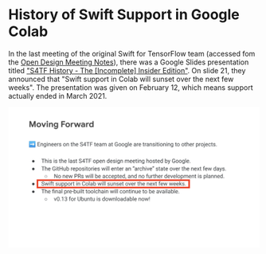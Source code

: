 # History of Swift Support in Google Colab

In the last meeting of the original Swift for TensorFlow team (accessed fom the [Open Design Meeting Notes](https://docs.google.com/document/d/1Fm56p5rV1t2Euh6WLtBFKGqI43ozC3EIjReyLk-LCLU/edit)), there was a Google Slides presentation titled ["S4TF History - The [Incomplete] Insider Edition"](https://drive.google.com/file/d/1vxSIRq7KEmrFNAV_E0Wr7Pivn728Wcvs/view). On slide 21, they announced that "Swift support in Colab will sunset over the next few weeks". The presentation was given on February 12, which means support actually ended in March 2021.


![Screenshot of the last official S4TF presentation, highlighting the statement indicating an end to Swift support on Colab](./ColabSupportSunsets.png)
